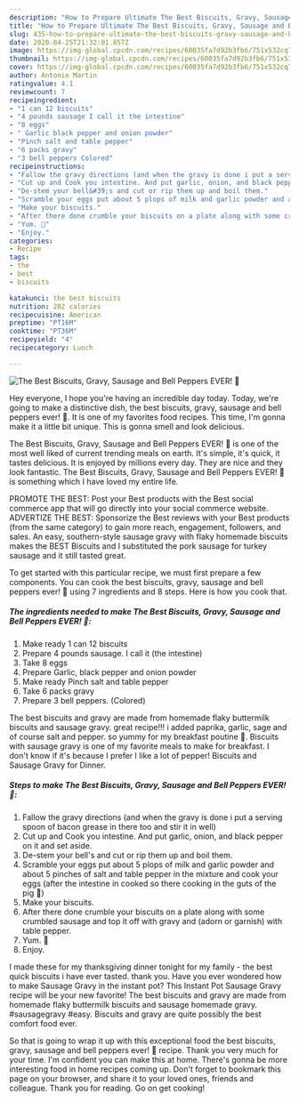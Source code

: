 ```yaml
---
description: "How to Prepare Ultimate The Best Biscuits, Gravy, Sausage and Bell Peppers EVER! 🙂"
title: "How to Prepare Ultimate The Best Biscuits, Gravy, Sausage and Bell Peppers EVER! 🙂"
slug: 435-how-to-prepare-ultimate-the-best-biscuits-gravy-sausage-and-bell-peppers-ever
date: 2020-04-25T21:32:01.857Z
image: https://img-global.cpcdn.com/recipes/60035fa7d92b3fb6/751x532cq70/the-best-biscuits-gravy-sausage-and-bell-peppers-ever-🙂-recipe-main-photo.jpg
thumbnail: https://img-global.cpcdn.com/recipes/60035fa7d92b3fb6/751x532cq70/the-best-biscuits-gravy-sausage-and-bell-peppers-ever-🙂-recipe-main-photo.jpg
cover: https://img-global.cpcdn.com/recipes/60035fa7d92b3fb6/751x532cq70/the-best-biscuits-gravy-sausage-and-bell-peppers-ever-🙂-recipe-main-photo.jpg
author: Antonio Martin
ratingvalue: 4.1
reviewcount: 7
recipeingredient:
- "1 can 12 biscuits"
- "4 pounds sausage I call it the intestine"
- "8 eggs"
- " Garlic black pepper and onion powder"
- "Pinch salt and table pepper"
- "6 packs gravy"
- "3 bell peppers Colored"
recipeinstructions:
- "Fallow the gravy directions (and when the gravy is done i put a serving spoon of bacon grease in there too and stir it in well)"
- "Cut up and Cook you intestine. And put garlic, onion, and black pepper on it and set aside."
- "De-stem your bell&#39;s and cut or rip them up and boil them."
- "Scramble your eggs put about 5 plops of milk and garlic powder and about 5 pinches of salt and table pepper in the mixture and cook your eggs (after the intestine in cooked so there cooking in the guts of the pig 🐖)"
- "Make your biscuits."
- "After there done crumble your biscuits on a plate along with some crumbled sausage and top it off with gravy and (adorn or garnish) with table pepper."
- "Yum. 🙂"
- "Enjoy."
categories:
- Recipe
tags:
- the
- best
- biscuits

katakunci: the best biscuits 
nutrition: 202 calories
recipecuisine: American
preptime: "PT16M"
cooktime: "PT36M"
recipeyield: "4"
recipecategory: Lunch

---
```



![The Best Biscuits, Gravy, Sausage and Bell Peppers EVER! 🙂](https://img-global.cpcdn.com/recipes/60035fa7d92b3fb6/751x532cq70/the-best-biscuits-gravy-sausage-and-bell-peppers-ever-🙂-recipe-main-photo.jpg)

Hey everyone, I hope you're having an incredible day today. Today, we're going to make a distinctive dish, the best biscuits, gravy, sausage and bell peppers ever! 🙂. It is one of my favorites food recipes. This time, I'm gonna make it a little bit unique. This is gonna smell and look delicious.

The Best Biscuits, Gravy, Sausage and Bell Peppers EVER! 🙂 is one of the most well liked of current trending meals on earth. It's simple, it's quick, it tastes delicious. It is enjoyed by millions every day. They are nice and they look fantastic. The Best Biscuits, Gravy, Sausage and Bell Peppers EVER! 🙂 is something which I have loved my entire life.

PROMOTE THE BEST: Post your Best products with the Best social commerce app that will go directly into your social commerce website. ADVERTIZE THE BEST: Sponsorize the Best reviews with your Best products (from the same category) to gain more reach, engagement, followers, and sales. An easy, southern-style sausage gravy with flaky homemade biscuits makes the BEST Biscuits and I substituted the pork sausage for turkey sausage and it still tasted great.


To get started with this particular recipe, we must first prepare a few components. You can cook the best biscuits, gravy, sausage and bell peppers ever! 🙂 using 7 ingredients and 8 steps. Here is how you cook that.

<!--inarticleads1-->

##### The ingredients needed to make The Best Biscuits, Gravy, Sausage and Bell Peppers EVER! 🙂:

1. Make ready 1 can 12 biscuits
1. Prepare 4 pounds sausage. I call it (the intestine)
1. Take 8 eggs
1. Prepare  Garlic, black pepper and onion powder
1. Make ready Pinch salt and table pepper
1. Take 6 packs gravy
1. Prepare 3 bell peppers. (Colored)


The best biscuits and gravy are made from homemade flaky buttermilk biscuits and sausage gravy. great recipe!!! i added paprika, garlic, sage and of course salt and pepper. so yummy for my breakfast poutine 🙂. Biscuits with sausage gravy is one of my favorite meals to make for breakfast. I don&#39;t know if it&#39;s because I prefer I like a lot of pepper! Biscuits and Sausage Gravy for Dinner. 

<!--inarticleads2-->

##### Steps to make The Best Biscuits, Gravy, Sausage and Bell Peppers EVER! 🙂:

1. Fallow the gravy directions (and when the gravy is done i put a serving spoon of bacon grease in there too and stir it in well)
1. Cut up and Cook you intestine. And put garlic, onion, and black pepper on it and set aside.
1. De-stem your bell&#39;s and cut or rip them up and boil them.
1. Scramble your eggs put about 5 plops of milk and garlic powder and about 5 pinches of salt and table pepper in the mixture and cook your eggs (after the intestine in cooked so there cooking in the guts of the pig 🐖)
1. Make your biscuits.
1. After there done crumble your biscuits on a plate along with some crumbled sausage and top it off with gravy and (adorn or garnish) with table pepper.
1. Yum. 🙂
1. Enjoy.


I made these for my thanksgiving dinner tonight for my family - the best quick biscuits i have ever tasted. thank you. Have you ever wondered how to make Sausage Gravy in the instant pot? This Instant Pot Sausage Gravy recipe will be your new favorite! The best biscuits and gravy are made from homemade flaky buttermilk biscuits and sausage homemade gravy. #sausagegravy #easy. Biscuits and gravy are quite possibly the best comfort food ever. 

So that is going to wrap it up with this exceptional food the best biscuits, gravy, sausage and bell peppers ever! 🙂 recipe. Thank you very much for your time. I'm confident you can make this at home. There's gonna be more interesting food in home recipes coming up. Don't forget to bookmark this page on your browser, and share it to your loved ones, friends and colleague. Thank you for reading. Go on get cooking!
